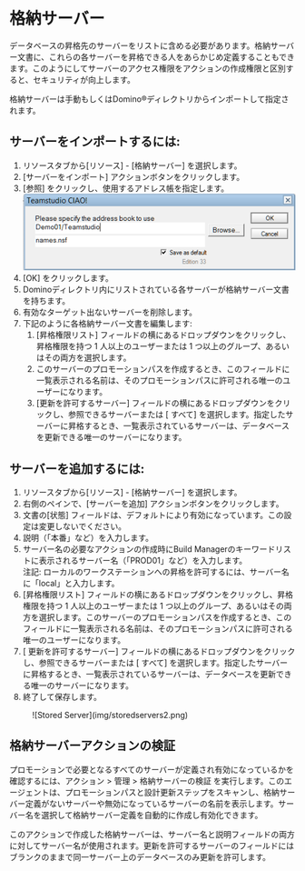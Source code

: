 # 格納サーバー

データベースの昇格先のサーバーをリストに含める必要があります。格納サーバー文書に、これらの各サーバーを昇格できる人をあらかじめ定義することもできます。このようにしてサーバーのアクセス権限をアクションの作成権限と区別すると、セキュリティが向上します。 

格納サーバーは手動もしくはDomino®ディレクトリからインポートして指定されます。 

## サーバーをインポートするには:
1. リソースタブから[リソース] - [格納サーバー] を選択します。
2. [サーバーをインポート] アクションボタンをクリックします。 
3. [参照] をクリックし、使用するアドレス帳を指定します。  
   ![Select Address Book](img/storedservers.png)
4. [OK] をクリックします。
5. Dominoディレクトリ内にリストされている各サーバーが格納サーバー文書を持ちます。
6. 有効なターゲット出ないサーバーを削除します。
7. 下記のように各格納サーバー文書を編集します:
    1. [昇格権限リスト] フィールドの横にあるドロップダウンをクリックし、昇格権限を持つ 1 人以上のユーザーまたは 1 つ以上のグループ、あるいはその両方を選択します。 
    2. このサーバーのプロモーションパスを作成するとき、このフィールドに一覧表示される名前は、そのプロモーションパスに許可される唯一のユーザーになります。
    3. [更新を許可するサーバー] フィールドの横にあるドロップダウンをクリックし、参照できるサーバーまたは [ すべて] を選択します。指定したサーバーに昇格するとき、一覧表示されているサーバーは、データベースを更新できる唯一のサーバーになります。 
 
## サーバーを追加するには:
1. リソースタブから[リソース] - [格納サーバー] を選択します。
2. 右側のペインで、[サーバーを追加] アクションボタンをクリックします。
3. 文書の[状態] フィールドは、デフォルトにより有効になっています。この設定は変更しないでください。
4. 説明（「本番」など）を入力します。
5. サーバー名の必要なアクションの作成時にBuild Managerのキーワードリストに表示されるサーバー名（「PROD01」など）を入力します。  
   注記: ローカルのワークステーションへの昇格を許可するには、サーバー名に「local」と入力します。 
6. [昇格権限リスト] フィールドの横にあるドロップダウンをクリックし、昇格権限を持つ 1 人以上のユーザーまたは 1 つ以上のグループ、あるいはその両方を選択します。このサーバーのプロモーションパスを作成するとき、このフィールドに一覧表示される名前は、そのプロモーションパスに許可される唯一のユーザーになります。
7. [ 更新を許可するサーバー] フィールドの横にあるドロップダウンをクリックし、参照できるサーバーまたは [ すべて] を選択します。指定したサーバーに昇格するとき、一覧表示されているサーバーは、データベースを更新できる唯一のサーバーになります。 
8. 終了して保存します。
<figure markdown="1">
  ![Stored Server](img/storedservers2.png)
</figure>

## 格納サーバーアクションの検証
プロモーションで必要となるすべてのサーバーが定義され有効になっているかを確認するには、アクション > 管理 > 格納サーバーの検証 を実行します。このエージェントは、プロモーションパスと設計更新ステップをスキャンし、格納サーバー定義がないサーバーや無効になっているサーバーの名前を表示します。サーバー名を選択して格納サーバー定義を自動的に作成し有効化できます。

このアクションで作成した格納サーバーは、サーバー名と説明フィールドの両方に対してサーバー名が使用されます。更新を許可するサーバーのフィールドにはブランクのままで同一サーバー上のデータベースのみ更新を許可します。 